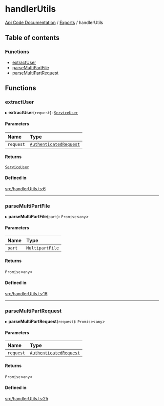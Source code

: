 # handlerUtils
 
[Api Code Documentation](../README.md) / [Exports](../modules.md) / handlerUtils

## Table of contents

### Functions

- [extractUser](handlerUtils.md#extractuser)
- [parseMultiPartFile](handlerUtils.md#parsemultipartfile)
- [parseMultiPartRequest](handlerUtils.md#parsemultipartrequest)

## Functions

### extractUser

▸ **extractUser**(`request`): [`ServiceUser`](../interfaces/service_domain_organization_service_user.ServiceUser.md)

#### Parameters

| Name | Type |
| :------ | :------ |
| `request` | [`AuthenticatedRequest`](../interfaces/httpd_lib.AuthenticatedRequest.md) |

#### Returns

[`ServiceUser`](../interfaces/service_domain_organization_service_user.ServiceUser.md)

#### Defined in

[src/handlerUtils.ts:6](https://github.com/openkfw/TruBudget/blob/086d599/api/src/handlerUtils.ts#L6)

___

### parseMultiPartFile

▸ **parseMultiPartFile**(`part`): `Promise`\<`any`\>

#### Parameters

| Name | Type |
| :------ | :------ |
| `part` | `MultipartFile` |

#### Returns

`Promise`\<`any`\>

#### Defined in

[src/handlerUtils.ts:16](https://github.com/openkfw/TruBudget/blob/086d599/api/src/handlerUtils.ts#L16)

___

### parseMultiPartRequest

▸ **parseMultiPartRequest**(`request`): `Promise`\<`any`\>

#### Parameters

| Name | Type |
| :------ | :------ |
| `request` | [`AuthenticatedRequest`](../interfaces/httpd_lib.AuthenticatedRequest.md) |

#### Returns

`Promise`\<`any`\>

#### Defined in

[src/handlerUtils.ts:25](https://github.com/openkfw/TruBudget/blob/086d599/api/src/handlerUtils.ts#L25)
